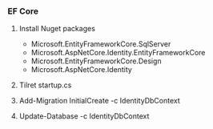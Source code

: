### EF Core
1. Install Nuget packages 
   - Microsoft.EntityFrameworkCore.SqlServer
   - Microsoft.AspNetCore.Identity.EntityFrameworkCore
   - Microsoft.EntityFrameworkCore.Design
   - Microsoft.AspNetCore.Identity

2. Tilret startup.cs
3. Add-Migration InitialCreate -c IdentityDbContext
4. Update-Database -c IdentityDbContext
